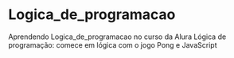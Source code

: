 # Logica_de_programacao
Aprendendo Logica_de_programacao no curso da Alura Lógica de programação: comece em lógica com o jogo Pong e JavaScript
